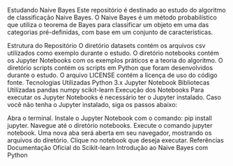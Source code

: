 Estudando Naive Bayes
Este repositório é destinado ao estudo do algoritmo de classificação Naive Bayes. O Naive Bayes é um método probabilístico que utiliza o teorema de Bayes para classificar um objeto em uma das categorias pré-definidas, com base em um conjunto de características.

Estrutura do Repositório
O diretório datasets contém os arquivos csv utilizados como exemplo durante o estudo.
O diretório notebooks contém os Jupyter Notebooks com os exemplos práticos e a teoria do algoritmo.
O diretório scripts contém os scripts em Python que foram desenvolvidos durante o estudo.
O arquivo LICENSE contém a licença de uso do código fonte.
Tecnologias Utilizadas
Python 3.x
Jupyter Notebook
Bibliotecas Utilizadas
pandas
numpy
scikit-learn
Execução dos Notebooks
Para executar os Jupyter Notebooks é necessário ter o Jupyter instalado. Caso você não tenha o Jupyter instalado, siga os passos abaixo:

Abra o terminal.
Instale o Jupyter Notebook com o comando: pip install jupyter.
Navegue até o diretório notebooks.
Execute o comando jupyter notebook.
Uma nova aba será aberta em seu navegador, mostrando os arquivos do diretório. Clique no notebook que deseja executar.
Referências
Documentação Oficial do Scikit-learn
Introdução ao Naive Bayes com Python
